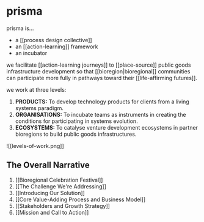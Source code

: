 # prisma

prisma is... 

- a [[process design collective]] 
- an [[action-learning]] framework 
- an incubator 

we facilitate [[action-learning journeys]] to [[place-source]] public goods infrastructure development so that [[bioregion|bioregional]] communities can participate more fully in pathways toward their [[life-affirming futures]].

we work at three levels:

1. **PRODUCTS:** To develop technology products for clients from a living systems paradigm.
1. **ORGANISATIONS:** To incubate teams as instruments in creating the conditions for participating in systems evolution.
1. **ECOSYSTEMS:** To catalyse venture development ecosystems in partner bioregions to build public goods infrastructures.

![[levels-of-work.png]]

## The Overall Narrative

1. [[Bioregional Celebration Festival]]
3. [[The Challenge We're Addressing]]
4. [[Introducing Our Solution]]
5. [[Core Value-Adding Process and Business Model]]
6. [[Stakeholders and Growth Strategy]]
7. [[Mission and Call to Action]]
